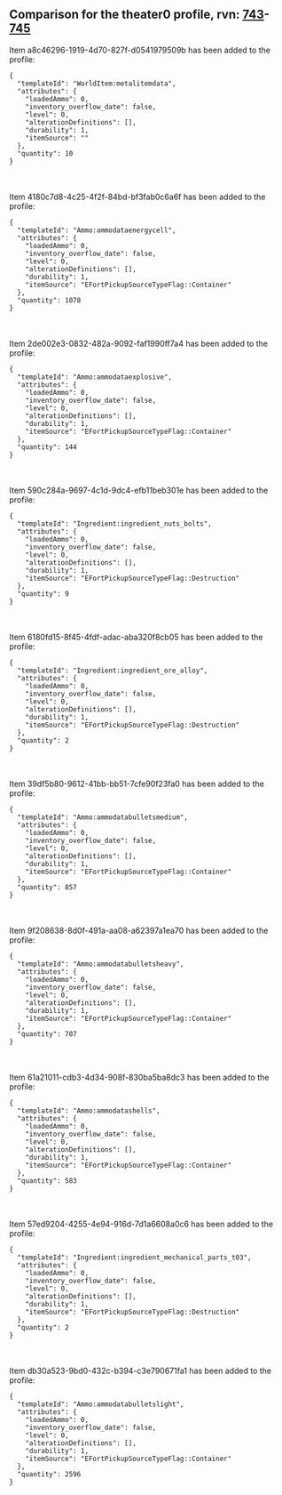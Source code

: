 ## Comparison for the theater0 profile, rvn: [743](https://github.com/PRO100KatYT/FortniteProfileRevisions/tree/main/profiles/theater0/743%20theater0.json)-[745](https://github.com/PRO100KatYT/FortniteProfileRevisions/tree/main/profiles/theater0/745%20theater0.json)

Item a8c46296-1919-4d70-827f-d0541979509b has been added to the profile:

```
{
  "templateId": "WorldItem:metalitemdata",
  "attributes": {
    "loadedAmmo": 0,
    "inventory_overflow_date": false,
    "level": 0,
    "alterationDefinitions": [],
    "durability": 1,
    "itemSource": ""
  },
  "quantity": 10
}
```

<br><br>
Item 4180c7d8-4c25-4f2f-84bd-bf3fab0c6a6f has been added to the profile:

```
{
  "templateId": "Ammo:ammodataenergycell",
  "attributes": {
    "loadedAmmo": 0,
    "inventory_overflow_date": false,
    "level": 0,
    "alterationDefinitions": [],
    "durability": 1,
    "itemSource": "EFortPickupSourceTypeFlag::Container"
  },
  "quantity": 1078
}
```

<br><br>
Item 2de002e3-0832-482a-9092-faf1990ff7a4 has been added to the profile:

```
{
  "templateId": "Ammo:ammodataexplosive",
  "attributes": {
    "loadedAmmo": 0,
    "inventory_overflow_date": false,
    "level": 0,
    "alterationDefinitions": [],
    "durability": 1,
    "itemSource": "EFortPickupSourceTypeFlag::Container"
  },
  "quantity": 144
}
```

<br><br>
Item 590c284a-9697-4c1d-9dc4-efb11beb301e has been added to the profile:

```
{
  "templateId": "Ingredient:ingredient_nuts_bolts",
  "attributes": {
    "loadedAmmo": 0,
    "inventory_overflow_date": false,
    "level": 0,
    "alterationDefinitions": [],
    "durability": 1,
    "itemSource": "EFortPickupSourceTypeFlag::Destruction"
  },
  "quantity": 9
}
```

<br><br>
Item 6180fd15-8f45-4fdf-adac-aba320f8cb05 has been added to the profile:

```
{
  "templateId": "Ingredient:ingredient_ore_alloy",
  "attributes": {
    "loadedAmmo": 0,
    "inventory_overflow_date": false,
    "level": 0,
    "alterationDefinitions": [],
    "durability": 1,
    "itemSource": "EFortPickupSourceTypeFlag::Destruction"
  },
  "quantity": 2
}
```

<br><br>
Item 39df5b80-9612-41bb-bb51-7cfe90f23fa0 has been added to the profile:

```
{
  "templateId": "Ammo:ammodatabulletsmedium",
  "attributes": {
    "loadedAmmo": 0,
    "inventory_overflow_date": false,
    "level": 0,
    "alterationDefinitions": [],
    "durability": 1,
    "itemSource": "EFortPickupSourceTypeFlag::Container"
  },
  "quantity": 857
}
```

<br><br>
Item 9f208638-8d0f-491a-aa08-a62397a1ea70 has been added to the profile:

```
{
  "templateId": "Ammo:ammodatabulletsheavy",
  "attributes": {
    "loadedAmmo": 0,
    "inventory_overflow_date": false,
    "level": 0,
    "alterationDefinitions": [],
    "durability": 1,
    "itemSource": "EFortPickupSourceTypeFlag::Container"
  },
  "quantity": 707
}
```

<br><br>
Item 61a21011-cdb3-4d34-908f-830ba5ba8dc3 has been added to the profile:

```
{
  "templateId": "Ammo:ammodatashells",
  "attributes": {
    "loadedAmmo": 0,
    "inventory_overflow_date": false,
    "level": 0,
    "alterationDefinitions": [],
    "durability": 1,
    "itemSource": "EFortPickupSourceTypeFlag::Container"
  },
  "quantity": 583
}
```

<br><br>
Item 57ed9204-4255-4e94-916d-7d1a6608a0c6 has been added to the profile:

```
{
  "templateId": "Ingredient:ingredient_mechanical_parts_t03",
  "attributes": {
    "loadedAmmo": 0,
    "inventory_overflow_date": false,
    "level": 0,
    "alterationDefinitions": [],
    "durability": 1,
    "itemSource": "EFortPickupSourceTypeFlag::Destruction"
  },
  "quantity": 2
}
```

<br><br>
Item db30a523-9bd0-432c-b394-c3e790671fa1 has been added to the profile:

```
{
  "templateId": "Ammo:ammodatabulletslight",
  "attributes": {
    "loadedAmmo": 0,
    "inventory_overflow_date": false,
    "level": 0,
    "alterationDefinitions": [],
    "durability": 1,
    "itemSource": "EFortPickupSourceTypeFlag::Container"
  },
  "quantity": 2596
}
```

<br><br>
